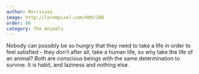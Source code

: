 ```yaml
---
author: Morrissey
image: http://lorempixel.com/400/200
order: 86
category: The Animals
---
```


Nobody can possibly be so hungry that they need to take a life in order to feel satisfied - they don't after all, take a human life, so why take the life of an animal? Both are conscious beings with the same determination to survive. It is habit, and laziness and nothing else.
